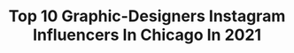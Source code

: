 ---
title: Top 10 Graphic-Designers Instagram Influencers In Chicago In 2021
description: >-
  Find top graphic-designers Instagram influencers in Chicago in 2021. Most popular hashtags: #chicago #losangeles #lakers #nba.
platform: Instagram
hits: 21
text_top: See the most popular Instagram influencers on inBeat.
text_bottom: Our database holds 21 Instagram influencers like this in Chicago, United States for you to work with.
profiles:
  - username: "hometown_designs"
    fullname: >-
      Jimmy Mitchell
    bio: >-
      Graphic Designer. Chicago, IL Creative Services Coordinator @chicagobulls
    location: "United States"
    followers: 59764
    engagement: 2061
    commentsToLikes: 0.014139
    id: ck5qb3owzjnt30i11pefzp2rk
    verified: false
    hashtags: "#basketball, #hometowndesigns, #losangeleslakers, #ballislife"
  - username: "cathconofolio"
    fullname: >-
      cath | commissions open
    bio: >-
      👋🏼 hiiii i’m cath!! i design + exist in atl 🌃 😋 dm me for commissions 💌 catherinegiacono@gmail.com 🎨 shop and etsy links below ↴
    location: "United States"
    followers: 43087
    engagement: 375
    commentsToLikes: 0.034952
    id: ck9wd9a47eo3z0j78rc8f0j58
    verified: false
    hashtags: "#illustrator, #thankfulfolio, #customillustration, #fashionillustration"
  - username: "martarasava"
    fullname: >-
      Marta
    bio: >-
      and graphic designer. Milwaukee | Chicago ✉️ w.marta.tarasava@gmail.com
    location: "United States"
    followers: 10541
    engagement: 485
    commentsToLikes: 0.039861
    id: ck6tqcm72qoet0j711d4olz1s
    verified: false
    hashtags: "#diptyqueparis, #amika, #clarinsskincare, #guerlainforbees"
  - username: "catcybul"
    fullname: >-
      Venezuelan in Chicago📍
    bio: >-
      👁|CATHERINE CYBULKIEWICZ 🍋|Ácida + Capricorn + GraphicDesigner +Logo+WebDesign+Gifs+SocialMedia+Ads > DM✨ #CatEnChicago
    location: "United States"
    followers: 29932
    engagement: 148
    commentsToLikes: 0.058252
    id: ck0u052q1slwo0i19u30xkquv
    verified: false
    hashtags: "#newyork, #boston, #nyc, #catennewyork"
  - username: "shotsbypaula"
    fullname: >-
      Paula Stopka
    bio: >-
      Philippians 4:13 #THINKER | #CREATOR | #HELPER — @paulastopka #GraphicDesigner and #Photographer
    location: "United States"
    followers: 3198
    engagement: 1304
    commentsToLikes: 0.044064
    id: ck6u9bj7zwl9p0j7127zhdb6y
    verified: false
    hashtags: "#citykillers, #igerschicago, #passionpassport, #chishooters"
  - username: "thekylecyr"
    fullname: >-
      Kyle Cyr 𓅓 | 20K 🔜
    bio: >-
      CT📍 | UMD ‘24 | Graphic Designer @eamaddennfl | Ambassador @seatgeek
    location: "United States"
    followers: 12276
    engagement: 2741
    commentsToLikes: 0.035471
    id: ckapaohpewuv60i78m5xln6hr
    verified: false
    hashtags: "#graphicdesign, #lions, #steelersnation, #buccaneers"
  - username: "lv_visuals"
    fullname: >-
      LV | Sports Designer
    bio: >-
      20 | Aspiring Sports Graphic Designer | LeBron liked my designs 2x 👑 | Tag on reposts | Twitter: @LVvisualss
    location: "United States"
    followers: 5067
    engagement: 2864
    commentsToLikes: 0.020833
    id: ckap1kkiuuxjk0i786lejq4z2
    verified: false
    hashtags: "#thelastdance, #photoshop, #lebron, #kingjames"
  - username: "cottonwood312"
    fullname: >-
      Jane Wongjirad
    bio: >-
      Graphic Designer || Handletterer || Jesus Follower || Animal Lover 📍 Chicago, IL 💌 jane@cottonwood312.com 👇 Shop
    location: "United States"
    followers: 6456
    engagement: 1032
    commentsToLikes: 0.039379
    id: ck9wd5mo4e5z30j78gf0fq1ls
    verified: false
    hashtags: "#36days, #typography, #typespot, #goodtypetuesday"
  - username: "eg.studios"
    fullname: >-
      
    bio: >-
      Graphic Designer / Philadelphia, PA / Available for freelance / 🌊✍🏼 /
    location: "United States"
    followers: 14211
    engagement: 485
    commentsToLikes: 0.028022
    id: ck5qb37syjldq0i11d8szvwgz
    verified: false
    hashtags: "#zionwilliamson, #bball, #basketball, #dunk"
  - username: "hawkedits_"
    fullname: >-
      JH
    bio: >-
      Graphic Design 📍Virginia 📩 hawkedits14@gmail.com Graphic designer for @wahoops_ and @boowilliamsaau Available for freelance!
    location: "United States"
    followers: 6429
    engagement: 762
    commentsToLikes: 0.026718
    id: ck14i3jeudgpd0i19x5n4pl7z
    verified: false
    hashtags: "#hawkedits, #atlantahawks, #bubble, #nba"
---